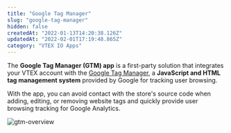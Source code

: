 ```yaml
---
title: "Google Tag Manager"
slug: "google-tag-manager"
hidden: false
createdAt: "2022-01-13T14:20:38.126Z"
updatedAt: "2022-02-01T17:19:48.865Z"
category: "VTEX IO Apps"
---
```


The **Google Tag Manager (GTM) app** is a first-party solution that integrates your VTEX account with the [Google Tag Manager](https://tagmanager.google.com), a **JavaScript and HTML tag management system** provided by Google for tracking user browsing.

With the app, you can avoid contact with the store's source code when adding, editing, or removing website tags and quickly provide user browsing tracking for Google Analytics.

![gtm-overview](https://cdn.jsdelivr.net/gh/vtexdocs/dev-portal-content@main/images/google-tag-manager-0.png)

<Flex>

<WhatsNextCard
title="Installing Google Tag Manager"
description="Step-by-step on how to install the Google Tag Manager app in your VTEX Admin."
linkTo="/docs/guides/vtex-io-documentation-installing-google-tag-manager"
linkTitle="See more"
/>

<WhatsNextCard
title="Setting up Google Tag Manager"
description="Step-by-step to set up the Google Tag Manager app with variables, triggers, and tags."
linkTo="/docs/guides/vtex-io-documentation-setting-up-google-tag-manager"
linkTitle="See more"
/>

<WhatsNextCard
title="Migrating Google Tag Manager app from major 2.x to major 3.x"
description="Step-by-step to update the Google Tag Manager app to version 3.x."
linkTo="/docs/guides/vtex-io-documentation-setting-up-google-tag-manager"
linkTitle="See more"
/>

</Flex>
